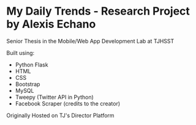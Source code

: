 # My Daily Trends - Research Project by Alexis Echano
Senior Thesis in the Mobile/Web App Development Lab at TJHSST

Built using:
* Python Flask
* HTML
* CSS
* Bootstrap
* MySQL
* Tweepy (Twitter API in Python)
* Facebook Scraper (credits to the creator)

Originally Hosted on TJ's Director Platform
